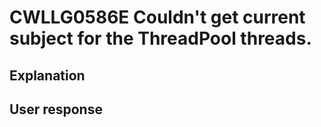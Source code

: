 # CWLLG0586E Couldn't get current subject for the ThreadPool threads.

## Explanation

## User response